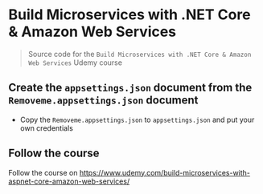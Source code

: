 # Build Microservices with .NET Core & Amazon Web Services

> Source code for the `Build Microservices with .NET Core & Amazon Web Services` Udemy course

## Create the `appsettings.json` document from the `Removeme.appsettings.json` document

- Copy the `Removeme.appsettings.json` to `appsettings.json` and put your own credentials

## Follow the course

Follow the course on https://www.udemy.com/build-microservices-with-aspnet-core-amazon-web-services/
